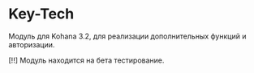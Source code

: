 # Key-Tech

Модуль для Kohana 3.2, для реализации дополнительных функций и авторизации.


[!!] Модуль находится на бета тестирование.
